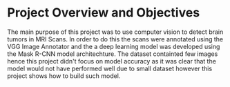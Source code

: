# Project Overview and Objectives

The main purpose of this project was to use computer vision to detect brain tumors in MRI Scans. In order to do this the scans were annotated using the VGG Image Annotator and the a deep learning model was developed using the Mask R-CNN model architechture. The dataset containted few images hence this project didn't focus on model accuracy as it was clear that the model would not have performed well due to small dataset however this project shows how to build such model.
